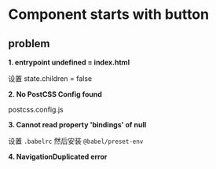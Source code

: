 # Component starts with button

## problem

**1. entrypoint undefined = index.html**

设置 state.children = false

**2. No PostCSS Config found**

postcss.config.js

**3. Cannot read property 'bindings' of null**

设置 ```.babelrc```
然后安装
```@babel/preset-env```


**4. NavigationDuplicated error**